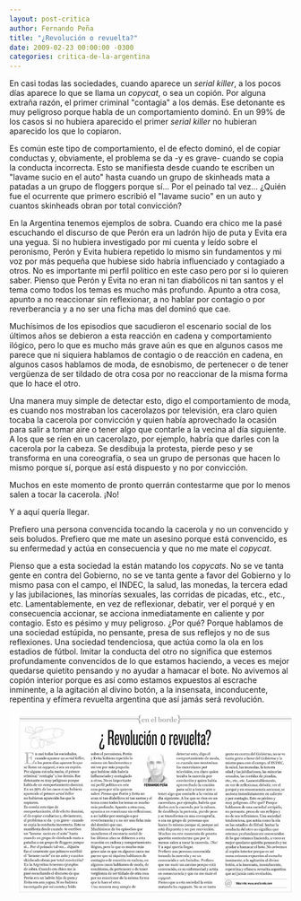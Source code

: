 ```yaml
---
layout: post-critica
author: Fernando Peña
title: "¿Revolución o revuelta?"
date: 2009-02-23 00:00:00 -0300
categories: critica-de-la-argentina
---
```

En casi todas las sociedades, cuando aparece un _serial killer_, a los pocos días aparece lo que se llama un _copycat_, o sea un copión. Por alguna extraña razón, el primer criminal "contagia" a los demás. Ese detonante es muy peligroso porque habla de un comportamiento dominó. En un 99% de los casos si no hubiera aparecido el primer _serial killer_ no hubieran aparecido los que lo copiaron.

Es común este tipo de comportamiento, el de efecto dominó, el de copiar conductas y, obviamente, el problema se da -y es grave- cuando se copia la conducta incorrecta. Esto se manifiesta desde cuando te escriben un "lavame sucio en el auto" hasta cuando un grupo de skinheads mata a patadas a un grupo de floggers porque sí... Por el peinado tal vez... ¿Quién fue el ocurrente que primero escribió el "lavame sucio" en un auto y cuantos skinheads obran por total convicción?

En la Argentina tenemos ejemplos de sobra. Cuando era chico me la pasé escuchando el discurso de que Perón era un ladrón hijo de puta y Evita era una yegua. Si no hubiera investigado por mi cuenta y leído sobre el peronismo, Perón y Evita hubiera repetido lo mismo sin fundamentos y mi voz por más pequeña que hubiese sido habría influenciado y contagiado a otros. No es importante mi perfil político en este caso pero por si lo quieren saber. Pienso que Perón y Evita no eran ni tan diabólicos ni tan santos y el tema como todos los temas es mucho más profundo. Apunto a otra cosa, apunto a no reaccionar sin reflexionar, a no hablar por contagio o por reverberancia y a no ser una ficha mas del dominó que cae.

Muchísimos de los episodios que sacudieron el escenario social de los últimos años se debieron a esta reacción en cadena y comportamiento ilógico, pero lo que es mucho más grave aún es que en algunos casos me parece que ni siquiera hablamos de contagio o de reacción en cadena, en algunos casos hablamos de moda, de esnobismo, de pertenecer o de tener vergüenza de ser tildado de otra cosa por no reaccionar de la misma forma que lo hace el otro.

Una manera muy simple de detectar esto, digo el comportamiento de moda, es cuando nos mostraban los cacerolazos por televisión, era claro quien tocaba la cacerola por convicción y quien había aprovechado la ocasión para salir a tomar aire o tener algo que contarle a la vecina al día siguiente. A los que se ríen en un cacerolazo, por ejemplo, habría que darles con la cacerola por la cabeza. Se desdibuja la protesta, pierde peso y se transforma en una coreografía, o sea un grupo de personas que hacen lo mismo porque sí, porque así está dispuesto y no por convicción.

Muchos en este momento de pronto querrán contestarme que por lo menos salen a tocar la cacerola. ¡No!

Y a aquí quería llegar.

Prefiero una persona convencida tocando la cacerola y no un convencido y seis boludos. Prefiero que me mate un asesino porque está convencido, es su enfermedad y actúa en consecuencia y que no me mate el _copycat_.

Pienso que a esta sociedad la están matando los _copycats_. No se ve tanta
gente en contra del Gobierno, no se ve tanta gente a favor del Gobierno y lo mismo pasa con el campo, el INDEC, la salud, las monedas, la tercera edad y las jubilaciones, las minorías sexuales, las corridas de picadas, etc., etc., etc. Lamentablemente, en vez de reflexionar, debatir, ver el porqué y en consecuencia accionar, se acciona inmediatamente en caliente y por contagio. Esto es pésimo y muy peligroso. ¿Por qué? Porque hablamos de una sociedad estúpida, no pensante, presa de sus reflejos y no de sus reflexiones. Una sociedad tendenciosa, que actúa como la ola en los estadios de fútbol. Imitar la conducta del otro no significa que estemos profundamente convencidos de lo que estamos haciendo, a veces es mejor quedarse quietito pensando y no ayudar a hamacar el bote. No avivemos al copión interior porque es así como estamos expuestos al escrache inminente, a la agitación al divino botón, a la insensata, inconducente, repentina y efímera revuelta argentina que así jamás será revolución.

[![Captura de la versión impresa del artículo "¿Revolución o revuelta?"](/images/critica/20090223.jpg)](/images/critica/20090223.jpg)
